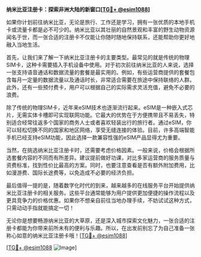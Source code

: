 **纳米比亚注册卡：探索非洲大陆的新窗口[[TG💪+ @esim1088](https://t.me/s/esim1088)]**

如果你计划前往纳米比亚，无论是旅行、工作还是学习，拥有一张优质的本地手机卡或流量卡都是必不可少的。纳米比亚以其壮丽的自然景观和丰富的野生动物资源闻名于世，而一张合适的注册卡不仅能让你随时随地保持联系，还能帮助你更好地融入当地生活。

首先，让我们来了解一下纳米比亚注册卡的主要类型。最常见的就是传统的物理SIM卡，这种卡需要插入手机设备中使用。对于初次前往纳米比亚的人来说，选择一张支持语音通话和数据流量的套餐是最实用的。例如，有些运营商提供的套餐包含每月一定量的数据流量以及通话时长，非常适合需要在旅途中保持联络的人群。此外，还有一些预付费卡，用户可以根据自己的实际需求灵活充值，避免不必要的浪费。

除了传统的物理SIM卡，近年来eSIM技术也逐渐流行起来。eSIM是一种嵌入式芯片，无需实体卡槽即可实现联网功能。它最大的优势在于方便携带且不易丢失，特别适合经常往返多个国家的商务人士或者喜欢轻装出行的旅行者。通过eSIM，你可以轻松切换不同的国家和地区网络，享受无缝连接的体验。目前，许多高端智能手机已经支持eSIM功能，因此选择一款兼容性强的eSIM产品显得尤为重要。

当然，在挑选纳米比亚注册卡时，还需要考虑价格因素。一般来说，价格会根据所选套餐内容的不同而有所差异。建议提前做好功课，对比多家运营商的服务质量与资费标准，找到性价比最高的方案。同时，也要注意查看是否有额外附加费用，比如漫游费、国际长途费等，以免造成不必要的经济负担。

最后值得一提的是，随着数字化时代的到来，越来越多的在线服务平台开始提供纳米比亚注册卡的相关服务。这些平台通常能够为用户提供更加便捷的操作流程以及更具竞争力的价格优惠。如果你不想亲自前往当地办理手续，不妨试试这种方式，只需动动手指就能搞定一切！

无论你是想要畅游纳米比亚的大草原，还是深入城市探索文化魅力，一张合适的注册卡都能为你带来前所未有的便利与乐趣。所以，在出发前别忘了为自己准备一张称心如意的纳米比亚注册卡哦！[[TG💪+ @esim1088](https://t.me/s/esim1088)]

[[TG💪+ @esim1088](https://t.me/s/esim1088) ![Image](https://i.postimg.cc/4NQfJmqS/Snipaste-2025-05-13-00-14-12.png)]